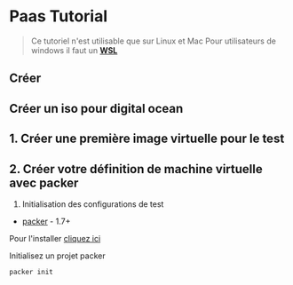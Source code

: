 # Paas Tutorial
> Ce tutoriel n'est utilisable que sur Linux et Mac
> Pour utilisateurs de windows il faut un [**WSL**](https://learn.microsoft.com/fr-fr/windows/wsl/install)

## Créer

## Créer un iso pour digital ocean

## 1. Créer une première image virtuelle pour le test

## 2. Créer votre définition de machine virtuelle avec packer

1. Initialisation des configurations de test

- [packer](https://www.packer.io/) - 1.7+ 

Pour l'installer [cliquez ici](https://www.packer.io/downloads)

Initialisez un projet packer

```bash
packer init
```
